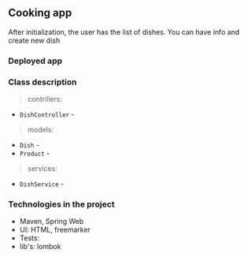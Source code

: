 <h2><a>Cooking app</a></h2>

After initialization, the user has the list of dishes.
You can have info and create new dish



<h3 ><a>Deployed app</a></h3>


<h3 ><a>Class description</a></h3>

>contrillers:
- ```DishController``` -

>models:
- ```Dish``` - 
-  ```Product``` - 

>services:
- ```DishService``` -

<h3><a>Technologies in the project</a></h3>

- Maven, Spring Web
- UI: HTML, freemarker
- Tests:
- lib's: lombok

